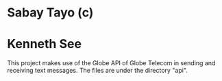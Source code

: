 # Sabay Tayo (c)
# Kenneth See

This project makes use of the Globe API of Globe Telecom in sending and receiving text messages. The files are under the directory "api".
